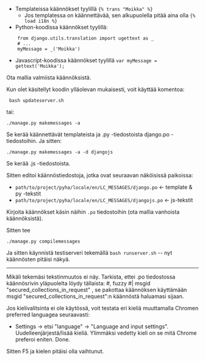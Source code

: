 ﻿* Templateissa käännökset tyylillä `{% trans "Moikka" %}` 
    * Jos templatessa on käännettävää, sen alkupuolella pitää aina olla `{% load i18n %}`
* Python-koodissa käännökset tyylillä:
````
    from django.utils.translation import ugettext as _
    # ...
    myMessage = _('Moikka')
````
* Javascript-koodissa käännökset tyylillä `var myMessage = gettext('Moikka');` 

Ota mallia valmiista käännöksistä.

Kun olet käsitellyt koodin ylläolevan mukaisesti, voit käyttää komentoa:

     bash updateserver.sh

tai:

    ./manage.py makemessages -a

Se kerää käännettävät templateista ja .py -tiedostoista django.po -tiedostoihin. Ja sitten:

    ./manage.py makemessages -a -d djangojs

Se kerää .js -tiedostoista.

Sitten editoi käännöstiedostoja, jotka ovat seuraavan näköisissä paikoissa:

* `path/to/project/pyha/locale/en/LC_MESSAGES/django.po`   <- template & py -tekstit
* `path/to/project/pyha/locale/en/LC_MESSAGES/djangojs.po`  <- js-tekstit

Kirjoita käännökset käsin näihin `.po` tiedostoihin (ota mallia vanhoista käännöksistä).

Sitten tee

    ./manage.py compilemessages

Ja sitten käynnistä testiserveri tekemällä `bash runserver.sh` -- nyt käännösten pitäisi näkyä.

----
Mikäli tekemäsi tekstinmuutos ei näy. Tarkista, ettei .po tiedostossa käännösrivin yläpuolelta löydy tällaista:
    #, fuzzy
    #| msgid "secured_collections_in_request"
, se pakottaa käännöksen käyttämään msgid "secured_collections_in_request":n käännöstä haluamasi sijaan.

Jos kielivalitsinta ei ole käytössä, voit testata eri kieliä muuttamalla Chromen preferred languagea seuraavasti:

* Settings -> etsi "language" -> "Language and input settings". Uudelleenjärjestä/lisää kieliä. Ylimmäksi vedetty kieli on se mitä Chrome preferoi eniten. Done. 

Sitten F5 ja kielen pitäisi olla vaihtunut.
